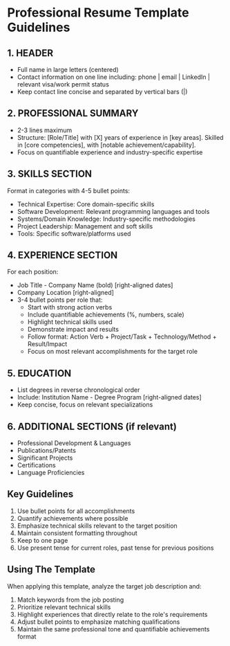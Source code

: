 # Professional Resume Template Guidelines

## 1. HEADER
- Full name in large letters (centered)
- Contact information on one line including: phone | email | LinkedIn | relevant visa/work permit status
- Keep contact line concise and separated by vertical bars (|)

## 2. PROFESSIONAL SUMMARY
- 2-3 lines maximum
- Structure: [Role/Title] with [X] years of experience in [key areas]. Skilled in [core competencies], with [notable achievement/capability].
- Focus on quantifiable experience and industry-specific expertise

## 3. SKILLS SECTION
Format in categories with 4-5 bullet points:
- Technical Expertise: Core domain-specific skills
- Software Development: Relevant programming languages and tools  
- Systems/Domain Knowledge: Industry-specific methodologies
- Project Leadership: Management and soft skills
- Tools: Specific software/platforms used

## 4. EXPERIENCE SECTION
For each position:
- Job Title - Company Name (bold) [right-aligned dates]
- Company Location [right-aligned]
- 3-4 bullet points per role that:
  * Start with strong action verbs
  * Include quantifiable achievements (%, numbers, scale)
  * Highlight technical skills used
  * Demonstrate impact and results
  * Follow format: Action Verb + Project/Task + Technology/Method + Result/Impact
  * Focus on most relevant accomplishments for the target role

## 5. EDUCATION
- List degrees in reverse chronological order
- Include: Institution Name - Degree Program [right-aligned dates]
- Keep concise, focus on relevant specializations

## 6. ADDITIONAL SECTIONS (if relevant)
- Professional Development & Languages
- Publications/Patents  
- Significant Projects
- Certifications
- Language Proficiencies

## Key Guidelines
1. Use bullet points for all accomplishments
2. Quantify achievements where possible
3. Emphasize technical skills relevant to the target position
4. Maintain consistent formatting throughout
5. Keep to one page
6. Use present tense for current roles, past tense for previous positions

## Using The Template
When applying this template, analyze the target job description and:
1. Match keywords from the job posting
2. Prioritize relevant technical skills
3. Highlight experiences that directly relate to the role's requirements
4. Adjust bullet points to emphasize matching qualifications
5. Maintain the same professional tone and quantifiable achievements format